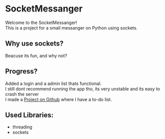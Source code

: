 # SocketMessanger

Welcome to the SocketMessanger!
<br>
This is a project for a small messanger on Python using sockets.

## Why use sockets?
Beacuse its fun, and why not?

## Progress?
Added a login and a admin list thats functional.
<br>
I still dont recommend running the app tho, its very unstable and its easy to crash the server
<br>
I made a [Project on Github](https://github.com/SleepySpeller/SocketMessanger/projects/1) where I have a to-do list.
<br>

## Used Libraries:
- threading
- sockets
